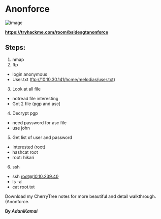 # Anonforce 

![image](https://user-images.githubusercontent.com/44063862/83507421-1be59a00-a4fb-11ea-990c-20acc14ecfff.png)

**https://tryhackme.com/room/bsidesgtanonforce**

## Steps:

1) nmap
2) ftp
- login anonymous
- User.txt (ftp://10.10.30.141/home/melodias/user.txt)
3) Look at all file
- notread file interesting
- Got 2 file (pgp and asc)
4) Decrypt pgp
- need password for asc file
- use john
5) Get list of user and password
- Interested (root)
- hashcat root 
- root: hikari
6) ssh
- ssh root@10.10.239.40
- ls -al
- cat root.txt

Download my CherryTree notes for more beautiful and detail walkthrough. (Anonforce.

**By _AdaniKamal_**
